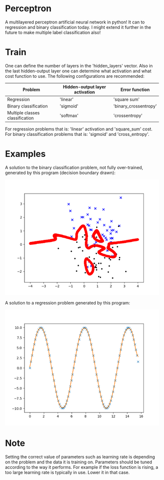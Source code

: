 # Perceptron
A multilayered perceptron artificial neural network in python!
It can to regression and binary classification today.
I might extend it further in the future to make
multiple label classification also!

# Train
One can define the number of layers in the 'hidden_layers' vector.
Also in the last hidden-output layer one can determine what 
activation and what cost function to use.
The following configurations are recommended:

<table>
  <thead>
    <tr>
      <th>Problem</th>
      <th>Hidden-output layer activation</th>
      <th>Error function</th>
    </tr>
  </thead>
  <tbody>
    <tr>
      <td>Regression</td>
      <td>'linear'</td>
      <td>'square sum'</td>   
    </tr>
    <tr>
      <td>Binary classification</td>
      <td>'sigmoid'</td>
      <td>'binary_crossentropy'</td>
    </tr>
    <tr>
      <td>Multiple classes classification</td>
      <td>'softmax'</td>
      <td>'crossentropy'</td>
    </tr>
  </tbody>
</table>
  
For regression problems that is: 'linear' activation and 'square_sum' cost.
For binary classification problems that is: 'sigmoid' and 'cross_entropy'. 

# Examples 

A solution to the binary classification problem, not fully over-trained, generated by this program (decision boundary drawn):

![Binary classification](examples/gauss_classifier_H100-100-100-10-10.png?raw=true "Binary Classification")

A solution to a regression problem generated by this program:

![Function regression](examples/sin_regression_H10-10-10.png?raw=true "Binary Classification")

# Note
Setting the correct value of parameters such as learning rate is depending
on the problem and the data it is training on. Parameters should be tuned 
according to the way it performs. For example if the loss function is rising, 
a too large  learning rate is typically in use. Lower it in that case. 
